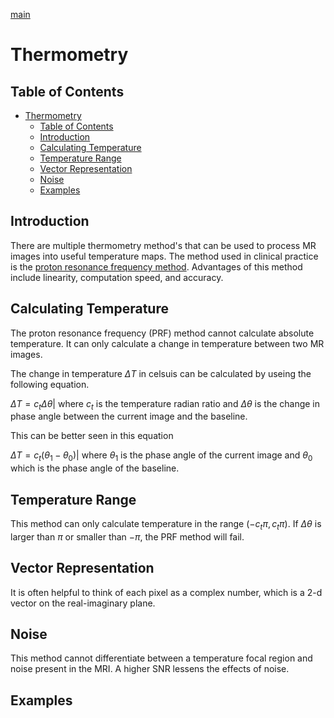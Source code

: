 <head>
    <script src="https://cdn.jsdelivr.net/npm/p5@1.4.2/lib/p5.js"></script>
    
</head>

[main](index.md)

# Thermometry

## Table of Contents

- [Thermometry](#thermometry)
  - [Table of Contents](#table-of-contents)
  - [Introduction](#introduction)
  - [Calculating Temperature](#calculating-temperature)
  - [Temperature Range](#temperature-range)
  - [Vector Representation](#vector-representation)
  - [Noise](#noise)
  - [Examples](#examples)


## Introduction

There are multiple thermometry method's that can be used to process MR images into useful temperature maps.  The method used in clinical practice is the [proton resonance frequency method](https://qims.amegroups.com/article/view/119/154).  Advantages of this method include linearity, computation speed, and accuracy. 


## Calculating Temperature

The proton resonance frequency (PRF) method cannot calculate absolute temperature. It can only calculate a change in temperature between two MR images.  

The change in temperature $\Delta T$ in celsuis can be calculated by useing the following equation.

$\Delta T = c_t\Delta \theta$| where $c_t$ is the temperature radian ratio and $\Delta \theta$ is the change in phase angle between the current image and the baseline.

This can be better seen in this equation 

$\Delta T = c_t(\theta_{1}-\theta_{0})$| where $\theta_{1}$ is the phase angle of the current image and $\theta_{0}$ which is the phase angle of the baseline.

## Temperature Range

This method can only calculate temperature in the range $(-c_t \pi , c_t\pi)$.  If $\Delta \theta$ is larger than $\pi$ or smaller than $-\pi$, the PRF method will fail.  

## Vector Representation

It is often helpful to think of each pixel as a complex number, which is a 2-d vector on the real-imaginary plane.  


<div id="sketch-holder">
    <script src="thermometry_1.js"></script>
</div>


## Noise

This method cannot differentiate between a temperature focal region and noise present in the MRI.  A higher SNR lessens the effects of noise.


## Examples